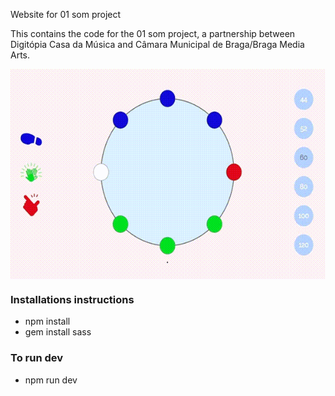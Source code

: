 Website for 01 som project

This contains the code for the 01 som project, a partnership between Digitópia Casa da Música and Câmara Municipal de Braga/Braga Media Arts.

<img src="out.gif" align="center">

### Installations instructions

- npm install
- gem install sass

### To run dev

- npm run dev
